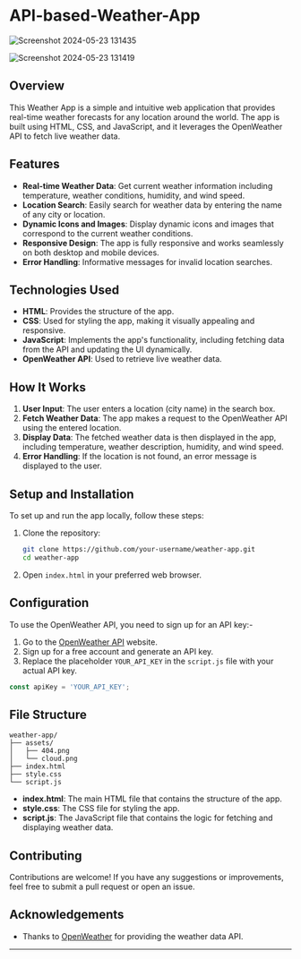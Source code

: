 # API-based-Weather-App

![Screenshot 2024-05-23 131435](https://github.com/divya-gadekar28/API-based-Weather-App/assets/116143709/9ed3407c-820b-44e7-828b-603301e966b8)

![Screenshot 2024-05-23 131419](https://github.com/divya-gadekar28/API-based-Weather-App/assets/116143709/a956e23a-ee4f-43c2-91b2-3d3923e8c09a)



## Overview
This Weather App is a simple and intuitive web application that provides real-time weather forecasts for any location around the world. The app is built using HTML, CSS, and JavaScript, and it leverages the OpenWeather API to fetch live weather data.

## Features
- **Real-time Weather Data**: Get current weather information including temperature, weather conditions, humidity, and wind speed.
- **Location Search**: Easily search for weather data by entering the name of any city or location.
- **Dynamic Icons and Images**: Display dynamic icons and images that correspond to the current weather conditions.
- **Responsive Design**: The app is fully responsive and works seamlessly on both desktop and mobile devices.
- **Error Handling**: Informative messages for invalid location searches.

## Technologies Used
- **HTML**: Provides the structure of the app.
- **CSS**: Used for styling the app, making it visually appealing and responsive.
- **JavaScript**: Implements the app's functionality, including fetching data from the API and updating the UI dynamically.
- **OpenWeather API**: Used to retrieve live weather data.

## How It Works
1. **User Input**: The user enters a location (city name) in the search box.
2. **Fetch Weather Data**: The app makes a request to the OpenWeather API using the entered location.
3. **Display Data**: The fetched weather data is then displayed in the app, including temperature, weather description, humidity, and wind speed.
4. **Error Handling**: If the location is not found, an error message is displayed to the user.

## Setup and Installation
To set up and run the app locally, follow these steps:

1. Clone the repository:
   ```bash
   git clone https://github.com/your-username/weather-app.git
   cd weather-app
   ```

2. Open `index.html` in your preferred web browser.

## Configuration
To use the OpenWeather API, you need to sign up for an API key:-

1. Go to the [OpenWeather API](https://openweathermap.org/api) website.
2. Sign up for a free account and generate an API key.
3. Replace the placeholder `YOUR_API_KEY` in the `script.js` file with your actual API key.

```javascript
const apiKey = 'YOUR_API_KEY';
```

## File Structure
```plaintext
weather-app/
├── assets/
│   ├── 404.png
│   └── cloud.png
├── index.html
├── style.css
└── script.js
```

- **index.html**: The main HTML file that contains the structure of the app.
- **style.css**: The CSS file for styling the app.
- **script.js**: The JavaScript file that contains the logic for fetching and displaying weather data.

## Contributing
Contributions are welcome! If you have any suggestions or improvements, feel free to submit a pull request or open an issue.

## Acknowledgements
- Thanks to [OpenWeather](https://openweathermap.org/) for providing the weather data API.

---

